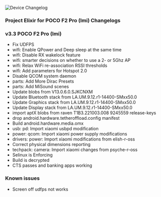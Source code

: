 ![Device Changelog](https://i.imgur.com/kMHhEzO.png)

### Project Elixir for POCO F2 Pro (lmi) Changelogs

### v3.3 POCO F2 Pro (lmi)

- Fix UDFPS
- wifi: Enable QPower and Deep sleep at the same time
- wifi: Disable RX wakelock feature
- wifi: smarter decisions on whether to use a 2- or 5Ghz AP
- wifi: Relax WiFi re-association RSSI thresholds
- wifi: Add parameters for Hotspot 2.0
- Disable QCOM system daemon
- parts: Add More Dirac Presets
- parts: Add MiSound scenes
- Update blobs from V13.0.6.0.SJKCNXM
- Update Bluetooth stack from LA.UM.9.12.r1-14400-SMxx50.0
- Update Graphics stack from LA.UM.9.12.r1-14400-SMxx50.0
- Update Display stack from LA.UM.9.12.r1-14400-SMxx50.0
- import aptX blobs from raven T1B3.221003.008 9245559 release-keys
- drop android.hardware.tetheroffload.config manifest
- Build android.hardware.media.omx
- usb: pd: Import xiaomi usbpd modification
- power: qcom: Import xiaomi power supply modifications
- drivers: power: Import xiaomi modifications from elish-r-oss
- Correct physical dimensions reporting
- techpack: camera: Import xiaomi changes from psyche-r-oss
- Selinux is Enforcing
- Build is decrypted
- CTS passes and banking apps working

### Known issues
- Screen off udfps not works
